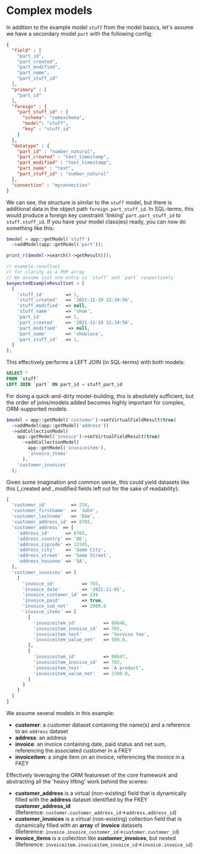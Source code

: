 # Complex models

In addition to the example model `stuff` from the model basics,
let's assume we have a secondary model `part` with the following config:
~~~json
{
  "field" : [
    "part_id",
    "part_created",
    "part_modified",
    "part_name",
    "part_stuff_id"
  ],
  "primary" : [
    "part_id"
  ],
  "foreign" : {
    "part_stuff_id" : {
      "schema": "someschema",
      "model": "stuff",
      "key" : "stuff_id"
    }
  },
  "datatype" : {
    "part_id" : "number_natural",
    "part_created" : "text_timestamp",
    "part_modified" : "text_timestamp",
    "part_name" : "text",
    "part_stuff_id" : "number_natural"
  },
  "connection" : "myconnection"
}
~~~

We can see, the structure is similar to the `stuff` model, but there is additional data in the object path `foreign.part_stuff_id`.
In SQL-terms, this would produce a foreign key constraint 'linking' `part.part_stuff_id` to `stuff.stuff_id`.
If you have your model class(es) ready, you can now do something like this:

~~~php
$model = app::getModel('stuff')
  ->addModel(app::getModel('part'));

print_r($model->search()->getResult());

// example resultset
// for clarity as a PHP array
// We assume just one entry in `stuff` and `part` respectively
$expectedExampleResultset = [
  [
    'stuff_id'        => 1,
    'stuff_created'   => '2021-11-19 12:34:56',
    'stuff_modified'  => null,
    'stuff_name'      => 'shoe',
    'part_id'         => 1,
    'part_created'    => '2021-11-19 12:34:56',
    'part_modified'    => null,
    'part_name'       => 'shoelace',
    'part_stuff_id'   => 1,
  ]
];
~~~

This effectively performs a LEFT JOIN (in SQL-terms) with both models:
~~~sql
SELECT *
FROM `stuff`
LEFT JOIN `part` ON part_id = stuff_part_id
~~~

For doing a quick-and-dirty model-building, this is absolutely sufficient, but the order of joins/models added becomes highly important for complex, ORM-supported models:

~~~php
$model = app::getModel('customer')->setVirtualFieldResult(true)
  ->addModel(app::getModel('address'))
  ->addCollectionModel(
    app::getModel('invoice')->setVirtualFieldResult(true)
      ->addCollectionModel(
        app::getModel('invoiceitem'),
        'invoice_items'
      ),
    'customer_invoices'  
  );
~~~

Given some imagination and common sense, this could yield datasets like this (_created and _modified fields left out for the sake of readability):
~~~php
[
  'customer_id'         => 234,
  'customer_firstname'  => 'John',
  'customer_lastname'   => 'Doe',
  'customer_address_id' => 8765,
  'customer_address' => [
    'address_id'      => 8765,
    'address_country' => 'DE',
    'address_zipcode' => 12345,
    'address_city'    => 'Some City',
    'address_street'  => 'Some Street',
    'address_houseno' => '5A',
  ],
  'customer_invoices' => [
    [
      'invoice_id'          => 765,
      'invoice_date'        => '2021-11-01',
      'invoice_customer_id' => 234
      'invoice_paid'        => true,
      'invoice_sum_net'     => 2000.0
      'invoice_items' => [
        [
          'invoiceitem_id'          => 88646,
          'invoiceitem_invoice_id'  => 765,
          'invoiceitem_text'        => 'Service fee',
          'invoiceitem_value_net'   => 500.0,
        ],
        [
          'invoiceitem_id'          => 88647,
          'invoiceitem_invoice_id'  => 765,
          'invoiceitem_text'        => 'A product',
          'invoiceitem_value_net'   => 1500.0,
        ]
      ]
    ]
  ]
]
~~~

We assume several models in this example:
* **customer**: a customer dataset containing the name(s) and a reference to an `address` dataset
* **address**: an address
* **invoice**: an invoice containing date, paid status and net sum, referencing the associated customer in a FKEY
* **invoiceitem**: a single item on an invoice, referencing the invoice in a FKEY

Effectively leveraging the ORM featureset of the core framework and abstracting all the 'heavy lifting' work behind the scenes:
* **customer_address** is a virtual (non-existing) field that is dynamically filled with the **address** dataset identified by the FKEY **customer_address_id**  
  (Reference: `customer.customer_address_id`->`address.address_id`)
* **customer_invoices** is a virtual (non-existing) collection field that is dynamically filled with an **array** of **invoice** datasets  
  (Reference: `invoice.invoice_customer_id`->`customer.customer_id`)
* **invoice_items** is a collection like **customer_invoices**, but nested  
  (Reference: `invoiceitem.invoiceitem_invoice_id`->`invoice.invoice_id`)
